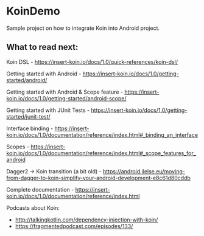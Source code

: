 # KoinDemo

Sample project on how to integrate Koin into Android project.

## What to read next:

Koin DSL - https://insert-koin.io/docs/1.0/quick-references/koin-dsl/

Getting started with Android - https://insert-koin.io/docs/1.0/getting-started/android/

Getting started with Android & Scope feature - https://insert-koin.io/docs/1.0/getting-started/android-scope/

Getting started with JUnit Tests - https://insert-koin.io/docs/1.0/getting-started/junit-test/

Interface binding - https://insert-koin.io/docs/1.0/documentation/reference/index.html#_binding_an_interface

Scopes -  https://insert-koin.io/docs/1.0/documentation/reference/index.html#_scope_features_for_android

Dagger2 -> Koin transition (a bit old) - https://android.jlelse.eu/moving-from-dagger-to-koin-simplify-your-android-development-e8c61d80cddb

Complete documentation - https://insert-koin.io/docs/1.0/documentation/reference/index.html

Podcasts about Koin:

- http://talkingkotlin.com/dependency-injection-with-koin/
- https://fragmentedpodcast.com/episodes/133/


